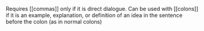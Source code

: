 Requires [[commas]] only if it is direct dialogue. Can be used with [[colons]] if it is an example, explanation, or definition of an idea in the sentence before the colon (as in normal colons)